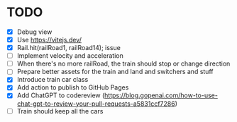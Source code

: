 # TODO
- [x] Debug view
- [x] Use https://vitejs.dev/
- [x] Rail.hit(railRoad1, railRoad14); issue
- [ ] Implement velocity and acceleration
- [ ] When there's no more railRoad, the train should stop or change direction
- [ ] Prepare better assets for the train and land and switchers and stuff
- [x] Introduce train car class
- [x] Add action to publish to GitHub Pages
- [x] Add ChatGPT to codereview (https://blog.gopenai.com/how-to-use-chat-gpt-to-review-your-pull-requests-a5831ccf7286)
- [ ] Train should keep all the cars
